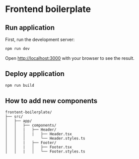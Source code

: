 # Frontend boilerplate

## Run application

First, run the development server:

```bash
npm run dev
```

Open [http://localhost:3000](http://localhost:3000) with your browser to see the result.

## Deploy application

```bash
npm run build
```

## How to add new components

```
frontent-boilerplate/
├── src/
│   ├── app/
│   │   ├── components/
│   │   |   ├── Header/
│   │   │   |   ├── Header.tsx
│   │   │       └── Header.styles.ts
│   │   |   ├── Footer/
│   │   |   │   ├── Footer.tsx
│   │   |   │   └── Footer.styles.ts
```
